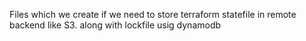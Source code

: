 Files which we create if we need to store terraform statefile in remote backend like S3.
along with lockfile usig dynamodb

